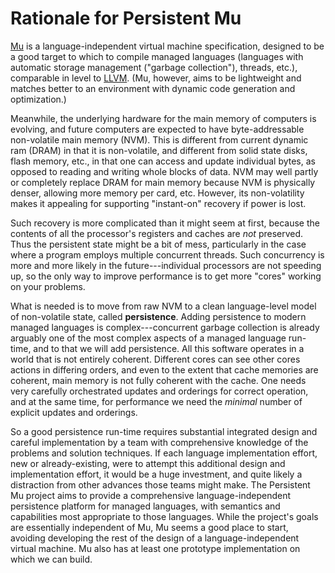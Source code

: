 # Rationale for Persistent Mu

[Mu](http://microvm.github.io/) is a language-independent virtual machine specification, designed to be a good target to which to compile managed languages (languages with automatic storage management ("garbage collection"), threads, etc.), comparable in level to [LLVM](https://llvm.org/).  (Mu, however, aims to be lightweight and matches better to an environment with dynamic code generation and optimization.)

Meanwhile, the underlying hardware for the main memory of computers is evolving, and future computers are expected to have byte-addressable non-volatile main memory (NVM).  This is different from current dynamic ram (DRAM) in that it is non-volatile, and different from solid state disks, flash memory, etc., in that one can access and update individual bytes, as opposed to reading and writing whole blocks of data.  NVM may well partly or completely replace DRAM for main memory because NVM is physically denser, allowing more memory per card, etc.  However, its non-volatility makes it appealing for supporting "instant-on" recovery if power is lost.

Such recovery is more complicated than it might seem at first, because the contents of all the processor's registers and caches are *not* preserved. Thus the persistent state might be a bit of mess, particularly in the case where a program employs multiple concurrent threads.  Such concurrency is more and more likely in the future---individual processors are not speeding up, so the only way to improve performance is to get more "cores" working on your problems.

What is needed is to move from raw NVM to a clean language-level model of non-volatile state, called **persistence**.  Adding persistence to modern managed languages is complex---concurrent garbage collection is already arguably one of the most complex aspects of a managed language run-time, and to that we will add persistence.  All this software operates in a world that is not entirely coherent.  Different cores can see other cores actions in differing orders, and even to the extent that cache memories are coherent, main memory is not fully coherent with the cache.  One needs very carefully orchestrated updates and orderings for correct operation, and at the same time, for performance we need the *minimal* number of explicit updates and orderings.

So a good persistence run-time requires substantial integrated design and careful implementation by a team with comprehensive knowledge of the problems and solution techniques.  If each language implementation effort, new or already-existing, were to attempt this additional design and implementation effort, it would be a huge investment, and quite likely a distraction from other advances those teams might make.  The Persistent Mu project aims to provide a comprehensive language-independent persistence platform for managed languages, with semantics and capabilities most appropriate to those languages.  While the project's goals are essentially independent of Mu, Mu seems a good place to start, avoiding developing the rest of the design of a language-independent virtual machine.  Mu also has at least one prototype implementation on which we can build.